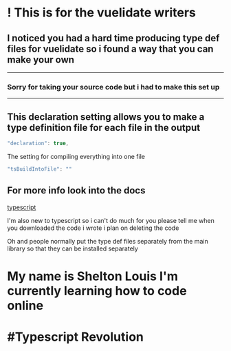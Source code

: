 # ! This is for the vuelidate writers

## I noticed you had a hard time producing type def files for vuelidate so i found a way that you can make your own 
---

### Sorry for taking your source code but i had to make this set up 
---

## This declaration setting allows you to make a type definition file for each file in the output  

```typescript
"declaration": true,
```

The setting for compiling everything into one file 

```typescript
"tsBuildIntoFile": ""
```

## For more info look into the docs

[typescript]("https://www.typescriptlang.org/")

I'm also new to typescript so i can't do  much for you please tell me when you downloaded the code i wrote i plan on deleting the code

Oh and people normally put the type def files separately from the main library so that they can be installed separately 

# My name is Shelton Louis  I'm currently learning how to code online


# #Typescript Revolution





